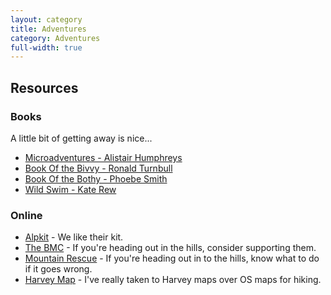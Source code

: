 ```yaml
---
layout: category
title: Adventures
category: Adventures
full-width: true
---
```


## Resources

### Books

A little bit of getting away is nice...

* [Microadventures - Alistair Humphreys](https://www.amazon.co.uk/Microadventures-Local-Discoveries-Great-Escapes/dp/0007548036)
* [Book Of the Bivvy - Ronald Turnbull](https://www.amazon.co.uk/Book-Bivvy-Ronald-Turnbull/dp/1852845619/)
* [Book Of the Bothy - Phoebe Smith](https://www.amazon.co.uk/Book-Bothy-Phoebe-Smith/dp/1852847565/)
* [Wild Swim - Kate Rew](https://www.amazon.co.uk/Wild-Swim-Kate-Rew/dp/0852651228/)

### Online

* [Alpkit](https://www.alpkit.com/) - We like their kit.
* [The BMC](https://www.thebmc.co.uk/) - If you're heading out in the hills, consider supporting them.
* [Mountain Rescue](https://www.mountain.rescue.org.uk/stay-safe-be-adventure-smart/in-case-of-emergency) - If you're heading out in to the hills, know what to do if it goes wrong.
* [Harvey Map](https://www.harveymaps.co.uk/acatalog/superwalker-maps-p1.html) - I've really taken to Harvey maps over OS maps for hiking.
